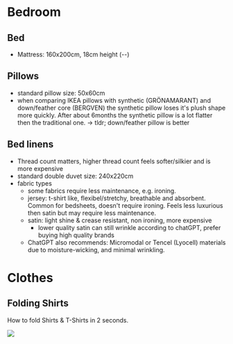 # Bedroom

## Bed

* Mattress: 160x200cm, 18cm height (--)

## Pillows

* standard pillow size: 50x60cm
* when comparing IKEA pillows with synthetic (GRÖNAMARANT) and down/feather core (BERGVEN) the synthetic pillow loses it's plush shape more quickly. After about 6months the synthetic pillow is a lot flatter then the traditional one. -> tldr; down/feather pillow is better

## Bed linens

* Thread count matters, higher thread count feels softer/silkier and is more expensive
* standard double duvet size: 240x220cm
* fabric types
  * some fabrics require less maintenance, e.g. ironing.
  * jersey: t-shirt like, flexibel/stretchy, breathable and absorbent. Common for bedsheets, doesn't require ironing. Feels less luxurious then satin but may require less maintenance.
  * satin: light shine & crease resistant, non ironing, more expensive
    * lower quality satin can still wrinkle according to chatGPT, prefer buying high quality brands
  * ChatGPT also recommends: Micromodal or Tencel (Lyocell) materials due to moisture-wicking, and minimal wrinkling.

# Clothes

## Folding Shirts

How to fold Shirts & T-Shirts in 2 seconds.

![](https://twitter.com/Rainmaker1973/status/1778416010921492830)
